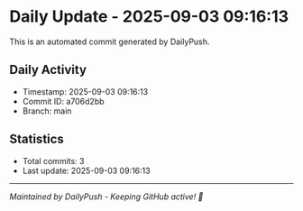 # Daily Update - 2025-09-03 09:16:13

This is an automated commit generated by DailyPush.

## Daily Activity
- Timestamp: 2025-09-03 09:16:13
- Commit ID: a706d2bb
- Branch: main

## Statistics
- Total commits: 3
- Last update: 2025-09-03 09:16:13

---
*Maintained by DailyPush - Keeping GitHub active! 🚀*
